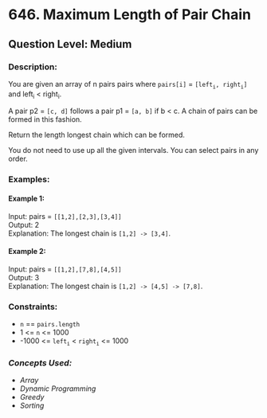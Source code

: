 # 646. Maximum Length of Pair Chain
## Question Level: Medium
### Description:
You are given an array of n pairs pairs where `pairs[i]` = `[left`<sub>`i`</sub>`, right`<sub>`i`</sub>`]` and left<sub>i</sub> < right<sub>i</sub>.

A pair p2 = `[c, d]` follows a pair p1 = `[a, b]` if b < c. A chain of pairs can be formed in this fashion.

Return the length longest chain which can be formed.

You do not need to use up all the given intervals. You can select pairs in any order.

### Examples:
#### Example 1:

Input: pairs = `[[1,2],[2,3],[3,4]]`  
Output: 2  
Explanation: The longest chain is `[1,2] -> [3,4]`.  
#### Example 2:

Input: pairs = `[[1,2],[7,8],[4,5]]`  
Output: 3  
Explanation: The longest chain is `[1,2] -> [4,5] -> [7,8]`.  


### Constraints:

- `n` == `pairs.length`
- 1 <= `n` <= 1000
- -1000 <= `left`<sub>`i`</sub> < `right`<sub>`i`</sub> <= 1000

### <i>Concepts Used:
- Array
- Dynamic Programming
- Greedy
- Sorting</i>
